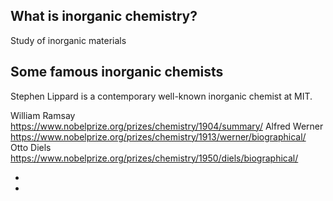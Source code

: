 ## What is inorganic chemistry?

Study of inorganic materials

## Some famous inorganic chemists


Stephen Lippard is a contemporary well-known inorganic chemist at MIT.

William Ramsay
https://www.nobelprize.org/prizes/chemistry/1904/summary/
Alfred Werner
https://www.nobelprize.org/prizes/chemistry/1913/werner/biographical/
Otto Diels
https://www.nobelprize.org/prizes/chemistry/1950/diels/biographical/

-
-
